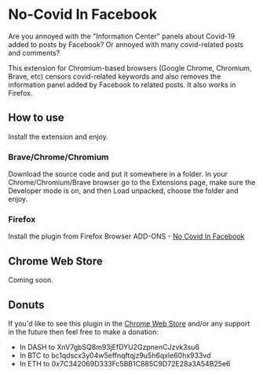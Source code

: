 # No-Covid In Facebook

Are you annoyed with the "Information Center" panels about Covid-19 added to posts by Facebook? Or annoyed with many covid-related posts and comments?

This extension for Chromium-based browsers (Google Chrome, Chromium, Brave, etc) censors covid-related keywords and also removes the information panel added by Facebook to related posts. It also works in Firefox.

## How to use

Install the extension and enjoy. 

### Brave/Chrome/Chromium

Download the source code and put it somewhere in a folder. In your Chrome/Chromium/Brave browser go to the Extensions page, make sure the Developer mode is on, and then Load unpacked, choose the folder and enjoy.

### Firefox

Install the plugin from Firefox Browser ADD-ONS - [No Covid In Facebook](https://addons.mozilla.org/addon/no-covid-in-facebook/)

## Chrome Web Store

Coming soon.

## Donuts

If you'd like to see this plugin in the [Chrome Web Store](https://chrome.google.com/webstore/category/extensions) and/or any support in the future then feel free to make a donation:

 * In DASH to XnV7gbSQ8m93jEfDYU2GzpnenCJzvk3su6
 * In BTC to bc1qdscx3y04w5effnqftqjz9u5h6qxle60hx933vd
 * In ETH to 0x7C342069D333Fc5BB1C885C9D72E28a3A54B25e6
